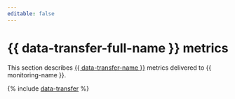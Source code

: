 ```yaml
---
editable: false
---
```


# {{ data-transfer-full-name }} metrics

This section describes [{{ data-transfer-name }}](../../data-transfer/index.yaml) metrics delivered to {{ monitoring-name }}.

{% include [data-transfer](../../_includes/monitoring/metrics-ref/data-transfer.md) %}